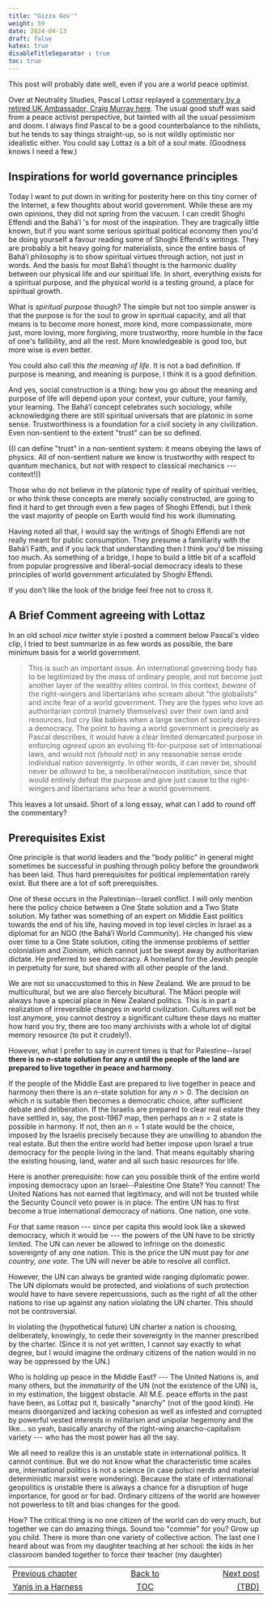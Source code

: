 ```yaml
---
title: "Gizza Gov'"
weight: 59
date: 2024-04-13
draft: false
katex: true
disableTitleSeparator : true
toc: true
---
```


This post will probably date well, even if you are a world peace optimist.

Over at Neutrality Studies, Pascal Lottaz replayed a 
[commentary by a retired UK Ambassador, Craig Murray here](https://www.youtube.com/watch?v=2juV794znnI). 
The usual good stuff was said from a 
peace activist perspective, but tainted with all the usual pessimism and doom.
I always find Pascal to be a good counterbalance to the nihilists, but he tends 
to say things straight-up, so is not wildly optimistic nor idealistic either.
You could say Lottaz is a bit of a soul mate. (Goodness knows I need a few.)

## Inspirations for world governance principles

Today I want to put down in writing for posterity here on this tiny corner of 
the Internet, a few thoughts about world government. While these are my own 
opinions, they did not spring from the vacuum. I can credit Shoghi Effendi and 
the Baháʼí 's for most of the inspiration. They are tragically little known, but 
if you want some serious spiritual political economy then you'd be doing 
yourself a favour reading some of Shoghi Effendi's writings. They are probably 
a bit heavy going for materialists, since the entire basis of Baháʼí philosophy 
is to show spiritual virtues through action, not just in words. And the basis 
for most Baháʼí thought is the harmonic duality between our physical life 
and our spiritual life. In short, everything exists for a spiritual purpose, 
and the physical world is a testing ground, a place for spiritual growth.

What is *spiritual purpose* though? The simple but not too simple answer is 
that the purpose is for the soul to grow in spiritual capacity, and all that 
means is to become more honest, more kind, more compassionate, more just, 
more loving, more forgiving, more trustworthy, more humble in the face of 
one's fallibility, and all the rest. More knowledgeable is good too, but more 
wise is even better.

You could also call this *the meaning of life*. It is not a bad definition.
If purpose is meaning, and meaning is purpose, I think it is a good definition.

And yes, social construction is a thing: how you go about the meaning and 
purpose of life will depend upon your context, your culture, your family, 
your learning. The Baháʼí concept celebrates such sociology, while 
acknowledging there are still spiritual universals that are platonic in 
some sense. Trustworthiness is a foundation for a civil society in any 
civilization. Even non-sentient to the extent "trust" can be so defined.

((I can define "trust" in a non-sentient system: it means obeying the laws 
of physics. All of non-sentient nature we know is trustworthy with respect 
to quantum mechanics, but not with respect to classical mechanics --- context!))

Those who do not believe in the platonic type of reality of spiritual 
verities, or who think these concepts are merely socially constructed, are 
going to find it hard to get through even a few pages of 
Shoghi Effendi, but I think the vast majority of people on Earth would find 
his work illuminating. 

Having noted all that, I would say the writings of Shoghi Effendi are not 
really meant for public consumption. They presume a familiarity with the 
Baháʼí Faith, and if you lack that understanding then I think you'd be missing 
too much.  As something of a bridge, I hope to build a little bit of a 
scaffold from popular progressive and liberal-social democracy ideals to 
these principles of world government articulated by Shoghi Effendi.

If you don't like the look of the bridge feel free not to cross it.


## A Brief Comment agreeing with Lottaz

In an old school *nice twitter* style i posted a comment below Pascal's 
video clip, I tried to best summarize in as few words as possible, the bare 
minimum basis for a world government.

> This is such an important issue. An international governing body has to be 
legitimized by the mass of ordinary people, and not become just another layer 
of the wealthy elites control. In this context, *_beware_* of the right-wingers 
and libertarians who scream about "the globalists" and incite fear of a world 
government. They are the types who love an authoritarian control (namely 
themselves) over their own land and resources, but cry like babies when a 
large section of society desires a democracy. The point to having a world 
government is precisely as Pascal describes, it would have a clear limited 
demarcated purpose in enforcing *_agreed upon_* an evolving fit-for-purpose 
set of international laws, and would not _(should not)_ in any reasonable 
sense erode individual nation sovereignty. In other words, it can never be, 
should never be _allowed_ to be,  a neoliberal/neocon institution, since that 
would entirely defeat the purpose and give just cause to the right-wingers 
and libertarians who fear a world government.

This leaves a lot unsaid. Short of a long essay, what can I add to round off 
the  commentary?

## Prerequisites Exist

One principle is that world leaders and the "body politic" in general might 
sometimes be successful in pushing through policy before the groundwork has 
been laid. Thus hard prerequisites for political implementation rarely exist. 
But there are a lot of soft prerequisites.

One of these occurs in the Palestinian--Israeli conflict. I will only mention 
here the policy choice between a One State solution and a Two State solution. 
My father was something of an expert on Middle East politics towards the end 
of his life, having moved in top level circles in Israel as a diplomat for 
an NGO (the Baháʼí  World Community). He changed his view over time to a One 
State solution, citing the immense problems of settler colonialism and Zionism, 
which cannot just be swept away by authoritarian dictate. He preferred to 
see democracy. A homeland for the Jewish people in perpetuity for sure, but 
shared with all other people of the land.

We are not so unaccustomed to this in New Zealand. We are proud to be 
multicultural, but we are also fiercely bicultural. The Māori people will 
always have a special place in New Zealand politics. This is in part a 
realization of irreversible changes in world civilization. Cultures will not 
be lost anymore, you cannot destroy a significant culture these days no 
matter how hard you try, there are too many archivists with a whole lot of 
digital memory resource (to put it crudely!).

However, what I prefer to say in current times is that for Palestine--Israel 
**there is no $n$-state solution for any $n$ until the people of the land are 
prepared to live together in peace and harmony**.

If the people of the Middle East are prepared to live together in peace and 
harmony then there is an $n$-state solution for any $n>0$. The decision on 
which $n$ is suitable then becomes a democratic choice, after sufficient debate 
and deliberation. If the Israelis are prepared to clear real estate they 
have settled in, say, the post-1967 map, then perhaps an $n=2$ state is 
possible in harmony. If not, then an $n=1$ state would be the choice, imposed 
by the Israelis precisely because they are unwilling to abandon the real estate.
But then the entire world had better impose upon Israel a true democracy for 
the people living in the land. That means equitably sharing the existing 
housing, land, water and all such basic resources for life.

Here is another prerequisite: how can you possible think of the entire world 
imposing democracy upon an Israel--Palestine One State? You cannot! The 
United Nations has not earned that legitimacy, and will not be trusted while the 
Security Council veto power is in place. The entire UN has to first become a 
true international democracy of nations. One nation, one vote.

For that same reason --- since per capita this would look like a skewed 
democracy, which it would be --- the powers of the UN have to be strictly 
limited. The UN can never be allowed to infringe on the domestic sovereignty 
of any one nation.  This is the price the UN must pay for 
*one country, one vote*.  The UN will never be able to resolve all conflict.

However, the UN can always be granted wide ranging diplomatic power. The UN 
diplomats would be protected, and violations of such protection would have to 
have severe repercussions, such as the right of all the other nations to rise 
up against any nation violating the UN charter.  This should not be 
controversial. 

In violating the (hypothetical future) UN charter a nation is choosing, 
deliberately, knowingly, to cede their sovereignty in the manner prescribed 
by the charter. (Since it is not yet written, I cannot say exactly to what 
degree, but I would imagine the ordinary citizens of the nation would in no 
way be oppressed by the UN.)

Who is holding up peace in the Middle East? --- The United Nations is, and 
many others, but the *immaturity* of the UN (not the existence of the UN) is, 
in my estimation, the biggest obstacle. All M.E. peace efforts in the past 
have been, as Lottaz put it, basically "anarchy" (not of the good kind). He 
means disorganized and lacking cohesion as well as infested and corrupted by 
powerful vested interests in militarism and unipolar hegemony and the like... 
so yeah, basically anarchy of the right-wing anarcho-capitalism 
variety --- who has the most power has all the say.

We all need to realize this is an unstable state in international politics. 
It cannot continue. But we do not know what the characteristic time scales 
are, international politics is not a science (in case polsci nerds and 
material deterministic marxist were wondering). Because the state of 
international geopolitics is unstable there is always a chance for a 
disruption of huge importance, for good or for bad. Ordinary citizens of the 
world are however not powerless to tilt and bias changes for the good. 

How? The critical thing is no one citizen of the world can do very much, but 
together we can do amazing things. Sound too "commie" for you? 
Grow up you child. There is more than one variety of collective action.
The last one I heard about was from my daughter teaching at her school: 
the kids in her classroom banded together to force their teacher (my daughter) 




<table style="border-collapse: collapse; border=0;">
    <colgroup>
       <col span="1" style="width: 25%;">
       <col span="1" style="width: 25%;">
       <col span="1" style="width: 20%;">
    </colgroup>
<tr style="border: 1px solid color:#0f0f0f;">
<td style="border: 1px solid color:#0f0f0f;">
<a href="../57_yanis_in_a_harness">Previous chapter</a></td>
<td style="border: 1px solid color:#0f0f0f; text-align:center;">
<a href="../">Back to</a></td>
<td style="border: 1px solid color:#0f0f0f; text-align:right;">
<a href="./">Next post</a></td>
</tr>
<tr style="border: 1px solid color:#0f0f0f;">
<td style="border: 1px solid color:#0f0f0f;">
<a href="../57_yanis_in_a_harness">Yanis in a Harness</a></td>
<td style="border: 1px solid color:#0f0f0f; text-align:center;">
<a href="../">TOC</a></td>
<td style="border: 1px solid color:#0f0f0f; text-align:right;">
<a href="./">(TBD)</a></td>
</tr>
</table>
